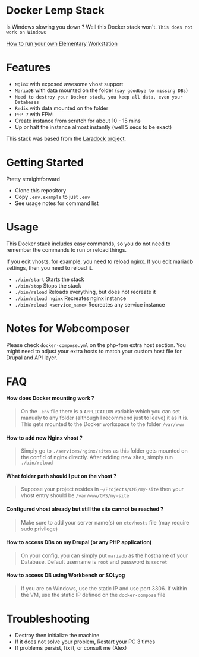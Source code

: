 # Docker Lemp Stack

Is Windows slowing you down ? Well this Docker stack won't.
`This does not work on Windows`

[How to run your own Elementary Workstation](docs/elementary.md)

# Features

* `Nginx` with exposed awesome vhost support
* `MariaDB` with data mounted on the folder (`say goodbye to missing DBs`)
* `Need to destroy your Docker stack, you keep all data, even your Databases`
* `Redis` with data mounted on the folder
* `PHP 7` with FPM
* Create instance from scratch for about 10 - 15 mins
* Up or halt the instance almost instantly (well 5 secs to be exact)

This stack was based from the [Laradock project](https://github.com/laradock/laradock).

# Getting Started

Pretty straightforward

* Clone this repository
* Copy `.env.example` to just `.env`
* See usage notes for command list

# Usage

This Docker stack includes easy commands, so you do not need to remember the
commands to run or reload things.

If you edit vhosts, for example, you need to reload nginx. If you edit mariadb
settings, then you need to reload it.

* `./bin/start` Starts the stack
* `./bin/stop` Stops the stack
* `./bin/reload` Reloads everything, but does not recreate it
* `./bin/reload nginx` Recreates nginx instance
* `./bin/reload <service_name>` Recreates any service instance

# Notes for Webcomposer

Please check `docker-compose.yml` on the php-fpm extra host section. You might
need to adjust your extra hosts to match your custom host file for Drupal and
API layer.

# FAQ

#### How does Docker mounting work ?

> On the `.env` file there is a `APPLICATION` variable which you can set manualy to any folder (although I recommend just to leave) it as it is.
> This gets mounted to the Docker workspace to the folder `/var/www`

#### How to add new Nginx vhost ?

> Simply go to `./services/nginx/sites` as this folder gets mounted on the conf.d of nginx directly. After adding new sites, simply run `./bin/reload`

#### What folder path should I put on the vhost ?

> Suppose your project resides in `~/Projects/CMS/my-site` then your vhost entry should be `/var/www/CMS/my-site`

#### Configured vhost already but still the site cannot be reached ?

> Make sure to add your server name(s) on `etc/hosts` file (may require sudo privilege)

#### How to access DBs on my Drupal (or any PHP application)

> On your config, you can simply put `mariadb` as the hostname of your Database. Default username is `root` and password is `secret`

#### How to access DB using Workbench or SQLyog

> If you are on Windows, use the static IP and use port 3306. If within the VM, use the static IP defined on the `docker-compose` file

# Troubleshooting

* Destroy then initialize the machine
* If it does not solve your problem, Restart your PC 3 times
* If problems persist, fix it, or consult me (Alex)
